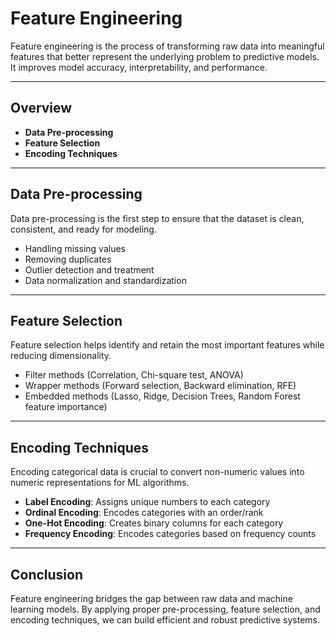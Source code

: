 # Feature Engineering  

Feature engineering is the process of transforming raw data into meaningful features that better represent the underlying problem to predictive models. It improves model accuracy, interpretability, and performance.  

---

## **Overview**  
- **Data Pre-processing**  
- **Feature Selection**  
- **Encoding Techniques**  

---

## **Data Pre-processing**  
Data pre-processing is the first step to ensure that the dataset is clean, consistent, and ready for modeling.  
- Handling missing values  
- Removing duplicates  
- Outlier detection and treatment  
- Data normalization and standardization  

---

## **Feature Selection**  
Feature selection helps identify and retain the most important features while reducing dimensionality.  
- Filter methods (Correlation, Chi-square test, ANOVA)  
- Wrapper methods (Forward selection, Backward elimination, RFE)  
- Embedded methods (Lasso, Ridge, Decision Trees, Random Forest feature importance)  

---

## **Encoding Techniques**  
Encoding categorical data is crucial to convert non-numeric values into numeric representations for ML algorithms.  
- **Label Encoding**: Assigns unique numbers to each category  
- **Ordinal Encoding**: Encodes categories with an order/rank  
- **One-Hot Encoding**: Creates binary columns for each category  
- **Frequency Encoding**: Encodes categories based on frequency counts  

---

## **Conclusion**  
Feature engineering bridges the gap between raw data and machine learning models. By applying proper pre-processing, feature selection, and encoding techniques, we can build efficient and robust predictive systems.  
